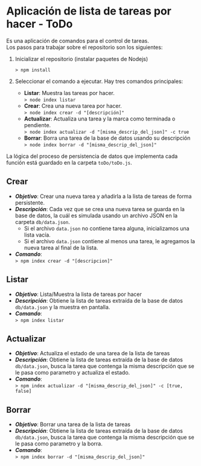 # Aplicación de lista de tareas por hacer - ToDo

Es una aplicación de comandos para el control de tareas.<br>
Los pasos para trabajar sobre el repositorio son los siguientes:

1. Inicializar el repositorio (instalar paquetes de Nodejs)<br> 
	```
	> npm install
	``` 

2. Seleccionar el comando a ejecutar. Hay tres comandos principales:
	* __Listar__: Muestra las tareas por hacer.<br>
	```> node index listar``` <br>
	* __Crear__: Crea una nueva tarea por hacer. <br>
	```> node index crear -d "[descripción]"``` <br>
	* __Actualizar__: Actualiza una tarea y la marca como terminada o pendiente. <br>
	```> node index actualizar -d "[misma_descrip_del_json]" -c true``` <br>
	* __Borrar__: Borra una tarea de la base de datos usando su descripción <br>
	```> node index borrar -d "[misma_descrip_del_json]" ``` <br>

La lógica del proceso de persistencia de datos que implementa cada función está guardado en la carpeta `toDo/toDo.js`.


## Crear
* __*Objetivo*__: Crear una nueva tarea y añadirla a la lista de tareas de forma persistente.
* __*Descripción*__: Cada vez que se crea una nueva tarea se guarda en la base de datos, la cuál es simulada usando un archivo JSON en la carpeta `db/data.json`.
	- Si el archivo `data.json` no contiene tarea alguna, inicializamos una lista vacía.
	- Si el archivo `data.json` contiene al menos una tarea, le agregamos la nueva tarea al final de la lista.
* __*Comando*__: <br>
`> npm index crear -d "[descripcion]"`


## Listar
* __*Objetivo*__: Lista/Muestra la lista de tareas por hacer
* __*Descripción*__: Obtiene la lista de tareas extraída de la base de datos `db/data.json` y la muestra en pantalla.
* __*Comando*__: <br>
`> npm index listar`

## Actualizar
* __*Objetivo*__: Actualiza el estado de una tarea de la lista de tareas
* __*Descripción*__: Obtiene la lista de tareas extraída de la base de datos `db/data.json`, busca la tarea que contenga la misma descripción que se le pasa como parametro y actualiza el estado.
* __*Comando*__: <br>
`> npm index actualizar -d "[misma_descrip_del_json]" -c [true, false]`

## Borrar
* __*Objetivo*__: Borrar una tarea de la lista de tareas
* __*Descripción*__: Obtiene la lista de tareas extraída de la base de datos `db/data.json`, busca la tarea que contenga la misma descripción que se le pasa como parametro y la borra.
* __*Comando*__: <br>
`> npm index borrar -d "[misma_descrip_del_json]"`

